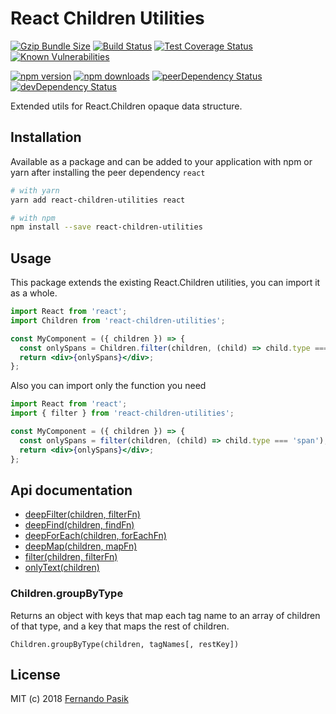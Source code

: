 # React Children Utilities

[![Gzip Bundle Size][badge-size]][url-size]
[![Build Status][badge-ci]][url-ci]
[![Test Coverage Status][badge-cov]][url-cov]
[![Known Vulnerabilities][badge-sec]][url-sec]

[![npm version][badge-version]][url-version]
[![npm downloads][badge-downloads]][url-downloads]
[![peerDependency Status][badge-deps-peer]][url-deps-peer]
[![devDependency Status][badge-deps-dev]][url-deps-dev]

[badge-size]: http://img.badgesize.io/https://unpkg.com/react-children-utilities?compression=gzip
[badge-ci]: https://circleci.com/gh/fernandopasik/react-children-utilities.svg?style=svg
[badge-cov]: https://codecov.io/gh/fernandopasik/react-children-utilities/branch/master/graph/badge.svg
[badge-sec]: https://snyk.io/test/github/fernandopasik/react-children-utilities/badge.svg?targetFile=package.json
[badge-version]: https://img.shields.io/npm/v/react-children-utilities.svg
[badge-downloads]: https://img.shields.io/npm/dm/react-children-utilities.svg
[badge-deps-peer]: https://david-dm.org/fernandopasik/react-children-utilities/peer-status.svg
[badge-deps-dev]: https://david-dm.org/fernandopasik/react-children-utilities/dev-status.svg
[url-size]: https://unpkg.com/react-children-utilities 'Gzip Bundle Size'
[url-ci]: https://circleci.com/gh/fernandopasik/react-children-utilities 'Build Status'
[url-cov]: https://codecov.io/gh/fernandopasik/react-children-utilities 'Test Coverage Status'
[url-sec]: https://snyk.io/test/github/fernandopasik/react-children-utilities?targetFile=package.json 'Known Vulnerabilities'
[url-version]: https://www.npmjs.com/package/react-children-utilities 'npm version'
[url-downloads]: https://www.npmjs.com/package/react-children-utilities 'npm downloads'
[url-deps-peer]: https://david-dm.org/fernandopasik/react-children-utilities?type=peer 'Peer Dependency Status'
[url-deps-dev]: https://david-dm.org/fernandopasik/react-children-utilities?type=dev 'Dev Dependency Status'

Extended utils for React.Children opaque data structure.

## Installation

Available as a package and can be added to your application with npm or yarn after installing the peer dependency `react`

```sh
# with yarn
yarn add react-children-utilities react

# with npm
npm install --save react-children-utilities
```

## Usage

This package extends the existing React.Children utilities, you can import it as a whole.

```jsx
import React from 'react';
import Children from 'react-children-utilities';

const MyComponent = ({ children }) => {
  const onlySpans = Children.filter(children, (child) => child.type === 'span');
  return <div>{onlySpans}</div>;
};
```

Also you can import only the function you need

```jsx
import React from 'react';
import { filter } from 'react-children-utilities';

const MyComponent = ({ children }) => {
  const onlySpans = filter(children, (child) => child.type === 'span');
  return <div>{onlySpans}</div>;
};
```

## Api documentation

- [deepFilter(children, filterFn)](/docs/deep-filter.md)
- [deepFind(children, findFn)](/docs/deep-find.md)
- [deepForEach(children, forEachFn)](/docs/deep-foreach.md)
- [deepMap(children, mapFn)](/docs/deep-map.md)
- [filter(children, filterFn)](/docs/filter.md)
- [onlyText(children)](/docs/only-text.md)

### Children.groupByType

Returns an object with keys that map each tag name to an array of children of that type, and a key that maps the rest of children.

```
Children.groupByType(children, tagNames[, restKey])
```

## License

MIT (c) 2018 [Fernando Pasik](https://fernandopasik.com)
